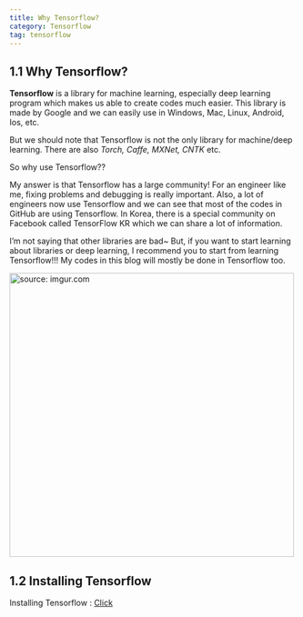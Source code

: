 ```yaml
---
title: Why Tensorflow?
category: Tensorflow
tag: tensorflow
---
```


## 1.1 Why Tensorflow?
**Tensorflow** is a library for machine learning, especially deep learning program which makes us able to create codes much easier. This library is made by Google and we can easily use in Windows, Mac, Linux, Android, Ios, etc. 

But we should note that Tensorflow is not the only library for machine/deep learning. There are also *Torch, Caffe, MXNet, CNTK* etc. 

So why use Tensorflow??

My answer is that Tensorflow has a large community! For an engineer like me, fixing problems and debugging is really important. Also, a lot of engineers now use Tensorflow and we can see that most of the codes in GitHub are using Tensorflow. In Korea, there is a special community on Facebook called TensorFlow KR which we can share a lot of information.

I’m not saying that other libraries are bad~ But, if you want to start learning about libraries or deep learning, I recommend you to start from learning Tensorflow!!! My codes in this blog will mostly be done in Tensorflow too.

<a href="https://i.imgur.com/uGHbYQ1"><img src="https://i.imgur.com/uGHbYQ1.png" width="500px" title="source: imgur.com" /></a>


## 1.2 Installing Tensorflow

Installing Tensorflow : [Click](https://www.tensorflow.org/install)


